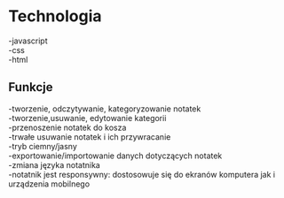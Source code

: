 # Technologia
-javascript<br>
-css<br>
-html<br>

## Funkcje
-tworzenie, odczytywanie, kategoryzowanie notatek<br>
-tworzenie,usuwanie, edytowanie kategorii<br>
-przenoszenie notatek do kosza<br>
-trwałe usuwanie notatek i ich przywracanie<br>
-tryb ciemny/jasny<br>
-exportowanie/importowanie danych dotyczących notatek<br>
-zmiana języka notatnika<br>
-notatnik jest responsywny: dostosowuje się do ekranów komputera jak i urządzenia mobilnego<br>
